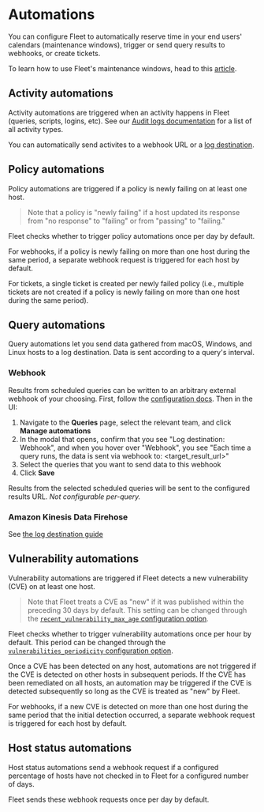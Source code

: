 # Automations

You can configure Fleet to automatically reserve time in your end users' calendars (maintenance
windows), trigger or send query results to webhooks, or create tickets.

To learn how to use Fleet's maintenance windows, head to this [article](https://fleetdm.com/announcements/fleet-in-your-calendar-introducing-maintenance-windows). 

## Activity automations

Activity automations are triggered when an activity happens in Fleet (queries, scripts, logins, etc). See our [Audit logs documentation](https://fleetdm.com/docs/using-fleet/audit-logs) for a list of all activity types.

You can automatically send activites to a webhook URL or a [log destination](https://fleetdm.com/docs/configuration/fleet-server-configuration#external-activity-audit-logging).

## Policy automations

Policy automations are triggered if a policy is newly failing on at least one host.

> Note that a policy is "newly failing" if a host updated its response from "no response" to "failing" or from "passing" to "failing."

Fleet checks whether to trigger policy automations once per day by default.

For webhooks, if a policy is newly failing on more than one host during the same period, a separate webhook request is triggered for each host by default.

For tickets, a single ticket is created per newly failed policy (i.e., multiple tickets are not
created if a policy is newly failing on more than one host during the same period).

## Query automations

Query automations let you send data gathered from macOS, Windows, and Linux hosts to a log
destination. Data is sent according to a query's interval.

### Webhook

Results from scheduled queries can be written to an arbitrary external webhook of your choosing.
First, follow the [configuration docs](https://fleetdm.com/docs/deploying/configuration#webhook).
Then in the UI:

1. Navigate to the **Queries** page, select the relevant team, and click **Manage automations**
2. In the modal that opens, confirm that you see "Log destination: Webhook", and when you hover over
   "Webhook", you see "Each time a query runs, the data is sent via webhook to:
   <target_result_url>"
3. Select the queries that you want to send data to this webhook
4. Click **Save**

Results from the selected scheduled queries will be sent to the configured results URL. *Not configurable per-query.*

### Amazon Kinesis Data Firehose

See [the log destination guide](https://fleetdm.com/guides/log-destinations#amazon-kinesis-data-firehose)

## Vulnerability automations

Vulnerability automations are triggered if Fleet detects a new vulnerability (CVE) on at least one host. 

> Note that Fleet treats a CVE as "new" if it was published within the preceding 30 days by default. This setting can be changed through the [`recent_vulnerability_max_age` configuration option](https://fleetdm.com/docs/deploying/configuration#recent-vulnerability-max-age).

Fleet checks whether to trigger vulnerability automations once per hour by default. This period can be changed through the [`vulnerabilities_periodicity` configuration option](https://fleetdm.com/docs/deploying/configuration#periodicity). 

Once a CVE has been detected on any host, automations are not triggered if the CVE is detected on other hosts in subsequent periods. If the CVE has been remediated on all hosts, an automation may be triggered if the CVE is detected subsequently so long as the CVE is treated as "new" by Fleet. 

For webhooks, if a new CVE is detected on more than one host during the same period that the initial detection occurred, a separate webhook request is triggered for each host by default.

## Host status automations

Host status automations send a webhook request if a configured percentage of hosts have not checked in to Fleet for a configured number of days.

Fleet sends these webhook requests once per day by default.

<meta name="category" value="guides">
<meta name="authorGitHubUsername" value="noahtalerman">
<meta name="authorFullName" value="Noah Talerman">
<meta name="publishedOn" value="2024-07-03">
<meta name="articleTitle" value="Automations">
<meta name="description" value="Configure Fleet automations to trigger webhooks or create tickets in Jira and Zendesk for vulnerability, policy, and host status events.">
